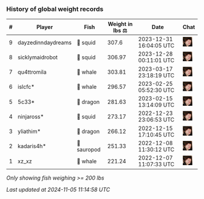 ### History of global weight records
| # | Player | Fish | Weight in lbs ⚖️ | Date | Chat |
|-----|------|--------|-----------|---------|-------|
| 9  | dayzedinndaydreams | 🦑 squid | 307.6 | 2023-12-31 16:04:05 UTC | ![breadworms](https://raw.githubusercontent.com/blableblup/gofish/main/images/players/breadworms.png) |
| 8  | sicklymaidrobot | 🦑 squid | 306.97 | 2023-12-28 00:11:01 UTC | ![breadworms](https://raw.githubusercontent.com/blableblup/gofish/main/images/players/breadworms.png) |
| 7  | qu4ttromila | 🐳 whale | 303.81 | 2023-03-17 23:18:19 UTC | ![breadworms](https://raw.githubusercontent.com/blableblup/gofish/main/images/players/breadworms.png) |
| 6  | islcfc* | 🐳 whale | 296.57 | 2023-02-25 05:52:30 UTC | ![breadworms](https://raw.githubusercontent.com/blableblup/gofish/main/images/players/breadworms.png) |
| 5  | 5c33* | 🐉 dragon | 281.63 | 2023-02-15 13:14:09 UTC | ![breadworms](https://raw.githubusercontent.com/blableblup/gofish/main/images/players/breadworms.png) |
| 4  | ninjaross* | 🦑 squid | 273.17 | 2022-12-23 23:06:53 UTC | ![breadworms](https://raw.githubusercontent.com/blableblup/gofish/main/images/players/breadworms.png) |
| 3  | yliathim* | 🐉 dragon | 266.12 | 2022-12-15 17:10:45 UTC | ![breadworms](https://raw.githubusercontent.com/blableblup/gofish/main/images/players/breadworms.png) |
| 2  | kadaris4h* | 🦕 sauropod | 251.33 | 2022-12-08 11:30:12 UTC | ![breadworms](https://raw.githubusercontent.com/blableblup/gofish/main/images/players/breadworms.png) |
| 1  | xz_xz | 🐳 whale | 221.24 | 2022-12-07 11:07:33 UTC | ![breadworms](https://raw.githubusercontent.com/blableblup/gofish/main/images/players/breadworms.png) |

_Only showing fish weighing >= 200 lbs_

_Last updated at 2024-11-05 11:14:58 UTC_